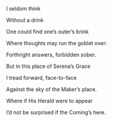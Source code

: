 I seldom think 

Without a drink

One could find one’s outer’s brink

Where thoughts may run the goblet over:

Forthright answers, forbidden sober. 

  

But in this place of Serena’s Grace 

I tread forward, face-to-face

Against the sky of the Maker’s place.

Where if His Herald were to appear

I’d not be surprised if the Coming’s here.
